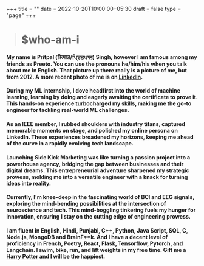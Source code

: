+++
title = ""
date = 2022-10-20T10:00:00+05:30
draft = false
type = "page"
+++

> # $who-am-i     
<!-- Why you might want to -g̶o̶ ̶o̶n̶ ̶a̶ ̶d̶a̶t̶e̶ ̶w̶i̶t̶h̶ ̶m̶e̶ give me a job -->


#### My name is Pritpal (प्रित्पाल/ਪ੍ਰਿਤਪਾਲ) Singh, however I am famous among my friends as **Preeto**. You can use the pronouns he/him/his when you talk about me in English. That picture up there really is a picture of me, but from 2012. A more recent photo of me is on [LinkedIn](https://www.linkedin.com/in/oye-pritpal/).

<!-- intel AI for youth got me started with coding, particularly ML, what I like about it the capability to have a real world impact
Then joined JIIT, still confused what to do, 
Interned at CoE in AI44Education, under Ashish Mishra, and had a learning curve


-->

#### During my ML internship, I dove headfirst into the world of machine learning, learning by doing and eagerly awaiting the certificate to prove it. This hands-on experience turbocharged my skills, making me the go-to engineer for tackling real-world ML challenges.


#### As an IEEE member, I rubbed shoulders with industry titans, captured memorable moments on stage, and polished my online persona on LinkedIn. These experiences broadened my horizons, keeping me ahead of the curve in a rapidly evolving tech landscape.



#### Launching Side Kick Marketing was like turning a passion project into a powerhouse agency, bridging the gap between businesses and their digital dreams. This entrepreneurial adventure sharpened my strategic prowess, molding me into a versatile engineer with a knack for turning ideas into reality.



#### Currently, I'm knee-deep in the fascinating world of BCI and EEG signals, exploring the mind-bending possibilities at the intersection of neuroscience and tech. This mind-boggling tinkering fuels my hunger for innovation, ensuring I stay on the cutting edge of engineering prowess. 



#### I am fluent in English, Hindi, Punjabi, C++, Python, Java Script, SQL, C, Node.js, MongoDB and BrainF**k. And I have a decent level of proficiency in French, Poetry, React, Flask, Tensorflow, Pytorch, and Langchain. I swim, bike, run, and lift weights in my free time. Gift me a [Harry Potter](https://www.amazon.in/Harry-Potter-Boxed-Original-Complete/dp/B0CXF626ZS/ref=sr_1_4?dib=eyJ2IjoiMSJ9.HTx1z2VgEUsfhkaiPOj8aDtgF5X3_DM9IjEfAkEjgk7p3XipYlYqOg3SRv4547bGOvOv9ucFcPjlIq8OzZPpVZqq_9toNsgYRfLYeQPa6Xofpg-2xHYYB9J7EXUmqaTk9mbQQF0s7qfDWJiRt4xYeT7Ye6YrWAKoIHTx4NAT0TqXlYgY7Fv7guK9LHQqhglaqByFTuSde8HR3trXujwqiSUAXIK7vaTL-fG-N9-FUhc.AwvF1-I5QPCscDxl4lQVkGzNNo_J9LMkE4iLSJ4PtO8&dib_tag=se&keywords=harry+potter&qid=1713264159&sr=8-4) and I will be the happiest.


<!-- Debsoc(instagram of the debsoc)

ML internship(the certificate is in the mail)

IEEE (stage waali photo, linkedin link)

Side Kick Marketing (again show them how passionate yuo are about it)

At present tinkering with BCI and EEG signals. -->
